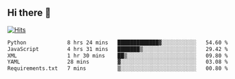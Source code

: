 ## Hi there 👋

<!--
**alihaqberdi/alihaqberdi** is a ✨ _special_ ✨ repository because its `README.md` (this file) appears on your GitHub profile.

Here are some ideas to get you started:

- 🔭 I’m currently working on ...
- 🌱 I’m currently learning ...
- 👯 I’m looking to collaborate on ...
- 🤔 I’m looking for help with ...
- 💬 Ask me about ...
- 📫 How to reach me: ...
- 😄 Pronouns: ...
- ⚡ Fun fact: ...
-->

[![Hits](https://hits.sh/github.com/alihaqberdi.svg)](https://hits.sh/github.com/alihaqberdi/)

<!--START_SECTION:waka-->

```txt
Python             8 hrs 24 mins   █████████████▓░░░░░░░░░░░   54.60 %
JavaScript         4 hrs 31 mins   ███████▒░░░░░░░░░░░░░░░░░   29.42 %
XML                1 hr 30 mins    ██▒░░░░░░░░░░░░░░░░░░░░░░   09.80 %
YAML               28 mins         ▓░░░░░░░░░░░░░░░░░░░░░░░░   03.08 %
Requirements.txt   7 mins          ▒░░░░░░░░░░░░░░░░░░░░░░░░   00.80 %
```

<!--END_SECTION:waka-->
